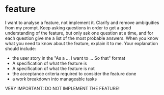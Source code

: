 # feature

I want to analyse a feature, not implement it. Clarify and remove ambiguities from my prompt. Keep asking questions in order to get a good understanding of the feature, but only ask one question at a time, and for each question give me a list of the most probable answers. When you know what you need to know about the feature, explain it to me. Your explanation should include:
  - the user story in the "As a ... I want to ... So that" format
  - A specification of what the feature is
  - A specification of what the feature is not
  - the acceptance criteria required to consider the feature done
  - a work breakdown into manageable tasks

VERY IMPORTANT: DO NOT IMPLEMENT THE FEATURE!
